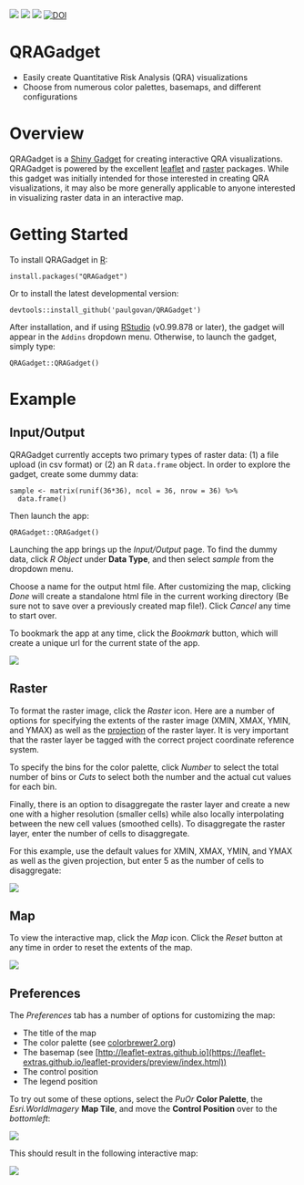 ![](http://www.r-pkg.org/badges/version/QRAGadget)
![](http://cranlogs.r-pkg.org/badges/grand-total/QRAGadget)
![](http://cranlogs.r-pkg.org/badges/QRAGadget)
[![DOI](https://zenodo.org/badge/DOI/10.5281/zenodo.1145431.svg)](https://doi.org/10.5281/zenodo.1145431)

# QRAGadget
* Easily create Quantitative Risk Analysis (QRA) visualizations
* Choose from numerous color palettes, basemaps, and different configurations

# Overview
QRAGadget is a [Shiny Gadget](https://shiny.rstudio.com/articles/gadgets.html) for creating interactive QRA visualizations. QRAGadget is powered by the excellent [leaflet](https://leafletjs.com/) and [raster](https://cran.r-project.org/package=raster) packages. While this gadget was initially intended for those interested in creating QRA visualizations, it may also be more generally applicable to anyone interested in visualizing raster data in an interactive map. 

# Getting Started
To install QRAGadget in [R](https://www.r-project.org):

```
install.packages("QRAGadget")
```

Or to install the latest developmental version:

```
devtools::install_github('paulgovan/QRAGadget')
```

After installation, and if using [RStudio](https://posit.co/products/open-source/rstudio/) (v0.99.878 or later), the gadget will appear in the `Addins` dropdown menu. Otherwise, to launch the gadget, simply type:

```
QRAGadget::QRAGadget()
```

# Example

## Input/Output

QRAGadget currently accepts two primary types of raster data: (1) a file upload (in csv format) or (2) an R `data.frame` object. In order to explore the gadget, create some dummy data:

```
sample <- matrix(runif(36*36), ncol = 36, nrow = 36) %>%
  data.frame()
```

Then launch the app:

```
QRAGadget::QRAGadget()
```

Launching the app brings up the *Input/Output* page. To find the dummy data, click *R Object* under **Data Type**, and then select *sample* from the dropdown menu.

Choose a name for the output html file. After customizing the map, clicking *Done* will create a standalone html file in the current working directory (Be sure not to save over a previously created map file!). Click *Cancel* any time to start over. 

To bookmark the app at any time, click the *Bookmark* button, which will create a unique url for the current state of the app.

![](https://github.com/paulgovan/QRAGadget/blob/master/inst/images/InputOutput.PNG?raw=true)

## Raster

To format the raster image, click the *Raster* icon. Here are a number of options for specifying the extents of the raster image (XMIN, XMAX, YMIN, and YMAX) as well as the [projection](https://rstudio.github.io/leaflet/raster.html) of the raster layer. It is very important that the raster layer be tagged with the correct project coordinate reference system. 

To specify the bins for the color palette, click *Number* to select the total number of bins or *Cuts* to select both the number and the actual cut values for each bin.

Finally, there is an option to disaggregate the raster layer and create a new one with a higher resolution (smaller cells) while also locally interpolating between the new cell values (smoothed cells). To disaggregate the raster layer, enter the number of cells to disaggregate.

For this example, use the default values for XMIN, XMAX, YMIN, and YMAX as well as the given projection, but enter 5 as the number of cells to disaggregate:

![](https://github.com/paulgovan/QRAGadget/blob/master/inst/images/raster.PNG?raw=true)

## Map

To view the interactive map, click the *Map* icon. Click the *Reset* button at any time in order to reset the extents of the map.

![](https://github.com/paulgovan/QRAGadget/blob/master/inst/images/map.PNG?raw=true)

## Preferences

The *Preferences* tab has a number of options for customizing the map:

* The title of the map
* The color palette (see [colorbrewer2.org](https://colorbrewer2.org))
* The basemap (see [http://leaflet-extras.github.io](https://leaflet-extras.github.io/leaflet-providers/preview/index.html))
* The control position
* The legend position

To try out some of these options, select the *PuOr* **Color Palette**, the *Esri.WorldImagery* **Map Tile**, and move the **Control Position** over to the *bottomleft*:

![](https://github.com/paulgovan/QRAGadget/blob/master/inst/images/preferences.PNG?raw=true)

This should result in the following interactive map:

![](https://github.com/paulgovan/QRAGadget/blob/master/inst/images/Map2.PNG?raw=true)

